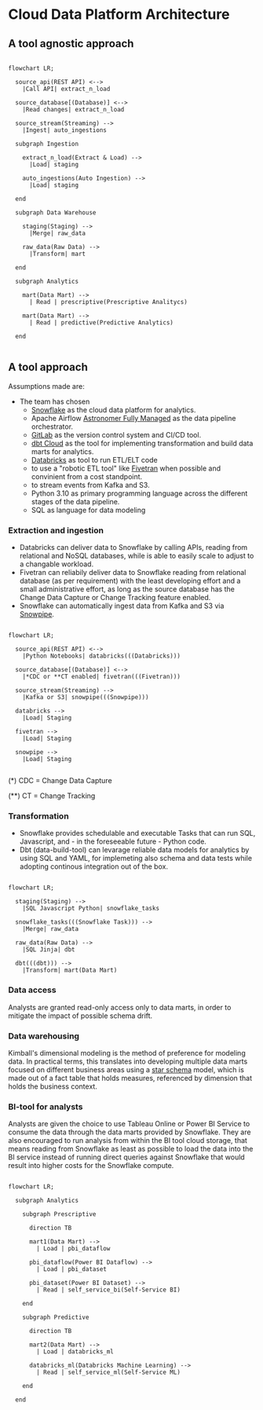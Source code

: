 # Cloud Data Platform Architecture

## A tool agnostic approach

```mermaid

flowchart LR;
  
  source_api(REST API) <--> 
    |Call API| extract_n_load

  source_database[(Database)] <-->
    |Read changes| extract_n_load

  source_stream(Streaming) -->
    |Ingest| auto_ingestions          
   
  subgraph Ingestion

    extract_n_load(Extract & Load) -->
      |Load| staging

    auto_ingestions(Auto Ingestion) -->
      |Load| staging
      
  end

  subgraph Data Warehouse

    staging(Staging) -->
      |Merge| raw_data

    raw_data(Raw Data) -->
      |Transform| mart

  end
    
  subgraph Analytics

    mart(Data Mart) --> 
      | Read | prescriptive(Prescriptive Analitycs)

    mart(Data Mart) --> 
      | Read | predictive(Predictive Analytics)

  end
   
```



## A tool approach

Assumptions made are:
- The team has chosen 
  - [Snowflake](https://www.snowflake.com/) as the cloud data platform for analytics.
  - Apache Airflow [Astronomer Fully Managed](https://www.astronomer.io/) as the data pipeline orchestrator.
  - [GitLab](https://gitlab.com/) as the version control system and CI/CD tool.
  - [dbt Cloud](https://www.getdbt.com/product/what-is-dbt/) as the tool for implementing transformation and build data marts for analytics.
  - [Databricks](https://www.databricks.com/) as tool to run ETL/ELT code
  - to use a "robotic ETL tool" like [Fivetran](https://www.fivetran.com/) when possible and convinient from a cost standpoint.
  - to stream events from Kafka and S3.
  - Python 3.10 as primary programming language across the different stages of the data pipeline. 
  - SQL as language for data modeling
  

### Extraction and ingestion

- Databricks can deliver data to Snowflake by calling APIs, reading from relational and NoSQL databases, while is able to easily scale to adjust to a changable workload.
- Fivetran can reliabily deliver data to Snowflake reading from relational database (as per requirement) with the least developing effort and a small administrative effort, as long as the source database has the Change Data Capture or Change Tracking feature enabled.     
- Snowflake can automatically ingest data from Kafka and S3 via [Snowpipe](https://docs.snowflake.com/en/user-guide/data-load-snowpipe.html). 

```mermaid

flowchart LR;
  
  source_api(REST API) <--> 
    |Python Notebooks| databricks(((Databricks)))

  source_database[(Database)] <-->
    |*CDC or **CT enabled| fivetran(((Fivetran)))

  source_stream(Streaming) -->
    |Kafka or S3| snowpipe(((Snowpipe)))          
   
  databricks -->
    |Load| Staging

  fivetran -->
    |Load| Staging    
    
  snowpipe -->
    |Load| Staging     
   
```

(*) CDC = Change Data Capture

(**) CT = Change Tracking


### Transformation

- Snowflake provides schedulable and executable Tasks that can run SQL, Javascript, and - in the foreseeable future - Python code. 
- Dbt (data-build-tool) can levarage reliable data models for analytics by using SQL and YAML, for implemeting also schema and data tests while adopting continous integration out of the box. 

```mermaid

flowchart LR;

  staging(Staging) -->
    |SQL Javascript Python| snowflake_tasks

  snowflake_tasks(((Snowflake Task))) -->
    |Merge| raw_data

  raw_data(Raw Data) -->
    |SQL Jinja| dbt

  dbt(((dbt))) -->
    |Transform| mart(Data Mart)  

```

### Data access

Analysts are granted read-only access only to data marts, in order to mitigate the impact of possible schema drift.


### Data warehousing

Kimball's dimensional modeling is the method of preference for modeling data. In practical terms, this translates into developing multiple data marts focused on different business areas using a [star schema](https://en.wikipedia.org/wiki/Star_schema) model, which is made out of a fact table that holds measures, referenced by dimension that holds the business context.      


### BI-tool for analysts

Analysts are given the choice to use Tableau Online or Power BI Service to consume the data through the data marts provided by Snowflake.
They are also encouraged to run analysis from within the BI tool cloud storage, that means reading from Snowflake as least as possible to load the data into the BI service instead of running direct queries against Snowflake that would result into higher costs for the Snowflake compute.

```mermaid

flowchart LR;
     
  subgraph Analytics
    
    subgraph Prescriptive

      direction TB
      
      mart1(Data Mart) --> 
        | Load | pbi_dataflow

      pbi_dataflow(Power BI Dataflow) --> 
        | Load | pbi_dataset      

      pbi_dataset(Power BI Dataset) --> 
        | Read | self_service_bi(Self-Service BI)      

    end

    subgraph Predictive

      direction TB
      
      mart2(Data Mart) --> 
        | Load | databricks_ml

      databricks_ml(Databricks Machine Learning) --> 
        | Read | self_service_ml(Self-Service ML)      

    end
        
  end
   
```

